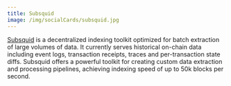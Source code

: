 ```yaml
---
title: Subsquid
image: /img/socialCards/subsquid.jpg
---
```


[Subsquid](https://subsquid.io/) is a decentralized indexing toolkit optimized for batch extraction of large volumes of data.
It currently serves historical on-chain data including event logs, transaction receipts, traces and per-transaction state diffs.
Subsquid offers a powerful toolkit for creating custom data extraction and processing pipelines, achieving indexing speed of up to 50k blocks per second.

